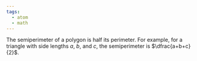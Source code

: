 ```yaml
---
tags:
  - atom
  - math
---
```

The semiperimeter of a polygon is half its perimeter. For example, for a triangle with side lengths $a$, $b$, and $c$, the semiperimeter is $\dfrac{a+b+c}{2}$.
